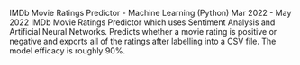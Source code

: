 
IMDb Movie Ratings Predictor - Machine Learning (Python)
Mar 2022 - May 2022
IMDb Movie Ratings Predictor which uses Sentiment Analysis and Artificial Neural Networks. Predicts whether a movie rating is positive or negative and exports all of the ratings after labelling into a CSV file. The model efficacy is roughly 90%.
